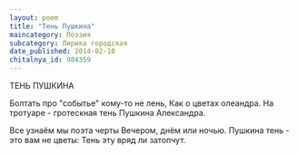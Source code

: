 ```yaml
---
layout: poem
title: "Тень Пушкина"
maincategory: Поэзия
subcategory: Лирика городская
date_published: 2014-02-10
chitalnya_id: 984359
---
```




ТЕНЬ ПУШКИНА

Болтать про "событье" кому-то не лень,
Как о цветах олеандра.
На тротуаре - гротескная тень
Пушкина Александра.

Все узнаём мы поэта черты
Вечером, днём или ночью.
Пушкина тень - это вам не цветы:
Тень эту вряд ли затопчут.






